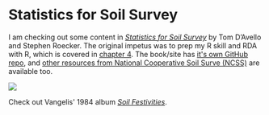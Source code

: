 # Statistics for Soil Survey

I am checking out some content in [*Statistics for Soil Survey*](http://ncss-tech.github.io/stats_for_soil_survey/) by Tom D’Avello and Stephen Roecker. The original impetus was to prep my R skill and RDA with R, which is covered in [chapter 4](http://ncss-tech.github.io/stats_for_soil_survey/chapters/4_exploratory_analysis/4_exploratory_analysis.html). The book/site has [it's own GitHub repo](https://github.com/ncss-tech/stats_for_soil_survey), and [other resources from National Cooperative Soil Surve (NCSS)](https://github.com/ncss-tech) are available too.

![](https://upload.wikimedia.org/wikipedia/en/4/4e/Soil_festivities_albumcover.jpg)

Check out Vangelis' 1984 album [*Soil Festivities*](https://www.youtube.com/watch?v=SlmS54OIkKY).